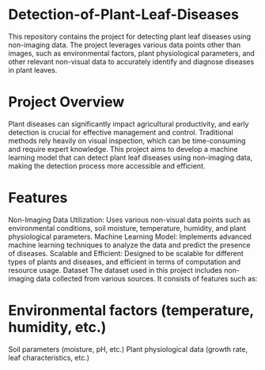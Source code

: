 # Detection-of-Plant-Leaf-Diseases
This repository contains the project for detecting plant leaf diseases using non-imaging data. The project leverages various data points other than images, such as environmental factors, plant physiological parameters, and other relevant non-visual data to accurately identify and diagnose diseases in plant leaves.

# Project Overview
Plant diseases can significantly impact agricultural productivity, and early detection is crucial for effective management and control. Traditional methods rely heavily on visual inspection, which can be time-consuming and require expert knowledge. This project aims to develop a machine learning model that can detect plant leaf diseases using non-imaging data, making the detection process more accessible and efficient.

# Features
Non-Imaging Data Utilization: Uses various non-visual data points such as environmental conditions, soil moisture, temperature, humidity, and plant physiological parameters.
Machine Learning Model: Implements advanced machine learning techniques to analyze the data and predict the presence of diseases.
Scalable and Efficient: Designed to be scalable for different types of plants and diseases, and efficient in terms of computation and resource usage.
Dataset
The dataset used in this project includes non-imaging data collected from various sources. It consists of features such as:

# Environmental factors (temperature, humidity, etc.)
Soil parameters (moisture, pH, etc.)
Plant physiological data (growth rate, leaf characteristics, etc.)
